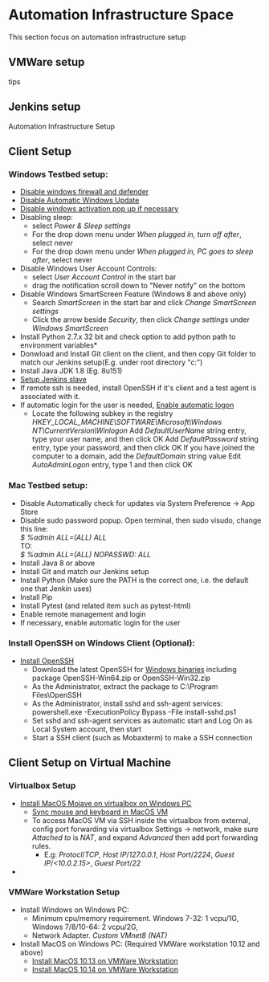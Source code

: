 # Automation Infrastructure Space

This section focus on automation infrastructure setup

## VMWare setup
tips

## Jenkins setup
Automation Infrastructure Setup

## Client Setup 
### Windows Testbed setup:
  * [Disable windows firewall and defender](https://www.windowscentral.com/how-permanently-disable-windows-defender-windows-10)
  * [Disable Automatic Windows Update](http://www.thewindowsclub.com/turn-off-windows-update-in-windows-10)
  * [Disable windows activation pop up if necessary](http://www.thewindowsclub.com/disable-auto-activation-feature-windows-7-8)
  * Disabling sleep:
    * select *Power & Sleep settings*
    * For the drop down menu under *When plugged in, turn off after*, select never
	* For the drop down menu under *When plugged in, PC goes to sleep after*, select never
  * Disable Windows User Account Controls:
    * select *User Account Control* in the start bar
	* drag the notification scroll down to "Never notify" on the bottom
  * Disable Windows SmartScreen Feature (Windows 8 and above only)
    * Search *SmartScreen* in the start bar and click *Change SmartScreen settings*
	* Click the arrow beside *Security*, then click *Change settings* under *Windows SmartScreen*
  * Install Python 2.7.x 32 bit and check option to add python path to environment variables*
  *	Donwload and Install Git client on the client, and then copy Git folder to match our Jenkins setup(E.g. under root directory "c:\") 
  *	Install Java JDK 1.8 (Eg. 8u151)
  *	[Setup Jenkins slave](https://wiki.absolute.com/display/TA/Setting+up+New+VM+on+Jenkins)
  *	If remote ssh is needed, install OpenSSH if it's client and a test agent is associated with it.
  * If automatic login for the user is needed, [Enable automatic logon](https://support.microsoft.com/en-ca/help/324737/how-to-turn-on-automatic-logon-in-windows)
    * Locate the following subkey in the registry *HKEY_LOCAL_MACHINE\SOFTWARE\Microsoft\Windows NT\CurrentVersion\Winlogon*
		Add *DefaultUserName* string entry, type your user name, and then click OK
		Add *DefaultPassword* string entry, type your password, and then click OK
		If you have joined the computer to a domain, add the *DefaultDomain* string value
		Edit *AutoAdminLogon* entry, type 1 and then click OK

### Mac Testbed setup:	
  *	Disable Automatically check for updates via System Preference → App Store
  *	Disable sudo password popup. Open terminal, then sudo visudo, change this line:  
	*$ %admin ALL=(ALL) ALL*  
	TO:  
	*$ %admin ALL=(ALL) NOPASSWD: ALL*  
  *	Install Java 8 or above
  *	Install Git and match our Jenkins setup
  *	Install Python (Make sure the PATH is the correct one, i.e. the default one that Jenkin uses)
  *	Install Pip
  *	Install Pytest (and related item such as pytest-html)
  *	Enable remote management and login
  *	If necessary, enable automatic login for the user

### Install OpenSSH on Windows Client (Optional):
  *	[Install OpenSSH](https://winscp.net/eng/docs/guide_windows_openssh_server#installing_sftp_ssh_server)
    * Download the latest OpenSSH for [Windows binaries](https://github.com/PowerShell/Win32-OpenSSH/releases) including package OpenSSH-Win64.zip or OpenSSH-Win32.zip
    * As the Administrator, extract the package to C:\Program Files\OpenSSH
	* As the Administrator, install sshd and ssh-agent services: 
		powershell.exe -ExecutionPolicy Bypass -File install-sshd.ps1
	* Set sshd and ssh-agent services as automatic start and Log On as Local System account, then start
	* Start a SSH client (such as Mobaxterm) to make a SSH connection

## Client Setup on Virtual Machine

### Virtualbox Setup
  * [Install MacOS Mojave on virtualbox on Windows PC](https://techsviewer.com/install-macos-10-14-mojave-virtualbox-windows/)
    * [Sync mouse and keyboard in MacOS VM](https://techsviewer.com/install-macos-10-14-mojave-virtualbox-windows/)
	* To access MacOS VM via SSH inside the virtualbox from external, config port forwarding via virtualbox Settings -> network,  make sure *Attached to* is *NAT*, and 
      expand *Advanced* then add port forwarding rules.  
	  * E.g: *Protocl*/*TCP*, *Host IP*/*127.0.0.1*, *Host Port*/*2224*, *Guest IP*/*<10.0.2.15>*, *Guest Port*/*22*
  * 

### VMWare Workstation Setup
  * Install Windows on Windows PC:
    * Minimum cpu/memory requirement. Windows 7-32: 1 vcpu/1G, Windows 7/8/10-64: 2 vcpu/2G, 
	* Network Adapter. *Custom VMnet8 (NAT)*
  * Install MacOS on Windows PC: (Required VMWare workstation 10.12 and above)
    * [Install MacOS 10.13 on VMWare Workstation](https://techsviewer.com/install-macos-high-sierra-vmware-windows-pc/)
	* [Install MacOS 10.14 on VMWare Workstation](https://techsviewer.com/install-macos-mojave-vmware-windows/)
	
